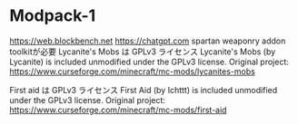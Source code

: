 # Modpack-1
https://web.blockbench.net
https://chatgpt.com
spartan weaponry addon toolkitが必要
Lycanite's Mobs は GPLv3 ライセンス Lycanite's Mobs (by Lycanite) is included unmodified under the GPLv3 license. Original project: https://www.curseforge.com/minecraft/mc-mods/lycanites-mobs

First aid は GPLv3 ライセンス First Aid (by Ichttt) is included unmodified under the GPLv3 license. Original project: https://www.curseforge.com/minecraft/mc-mods/first-aid

